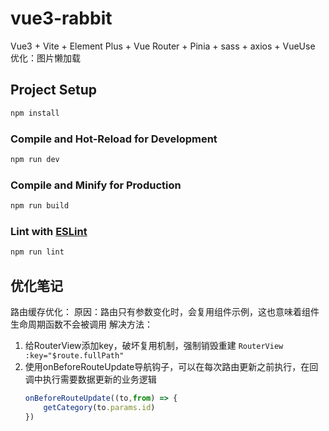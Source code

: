 # vue3-rabbit

Vue3 + Vite + Element Plus + Vue Router + Pinia + sass + axios + VueUse
优化：图片懒加载

## Project Setup

```sh
npm install
```

### Compile and Hot-Reload for Development

```sh
npm run dev
```

### Compile and Minify for Production

```sh
npm run build
```

### Lint with [ESLint](https://eslint.org/)

```sh
npm run lint
```

## 优化笔记
路由缓存优化：
原因：路由只有参数变化时，会复用组件示例，这也意味着组件生命周期函数不会被调用
解决方法：
1. 给RouterView添加key，破坏复用机制，强制销毁重建 `RouterView :key="$route.fullPath"`
2. 使用onBeforeRouteUpdate导航钩子，可以在每次路由更新之前执行，在回调中执行需要数据更新的业务逻辑
    ```js
    onBeforeRouteUpdate((to,from) => {
        getCategory(to.params.id)
    })
    ```

